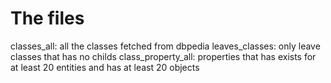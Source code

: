 
# The files
classes_all: all the classes fetched from dbpedia
leaves_classes: only leave classes that has no childs
class_property_all: properties that has exists for at least 20 entities and has at least 20 objects



